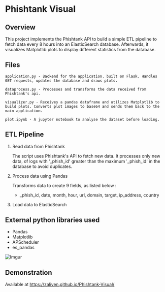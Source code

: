 # Phishtank Visual
## Overview 
This project implements the Phishtank API to build a simple ETL pipeline to fetch data every 8 hours into an ElasticSearch database. Afterwards, it visualizes Matplotlib plots to display different statistics from the database.


## Files
```
application.py - Backend for the application, built on Flask. Handles GET requests, updates the database and draws plots.

dataprocess.py - Processes and transforms the data received from Phishtank's api.

visualizer.py - Receives a pandas dataframe and utilizes Matplotlib to build plots. Converts plot images to base64 and sends them back to the main application.

plot.ipynb - A jupyter notebook to analyse the dataset before loading.
``` 

## ETL Pipeline
    
1.  Read data from Phishtank
  
    The script uses Phishtank's API to fetch new data. It processes only new data, of logs with '_phish_id' greater than the maximum '_phish_id' in the database to avoid duplicates.
    
2.  Process data using Pandas
    
    Transforms data to create 9 fields, as listed below :
    -   _phish_id, date, month, hour, url, domain, target, ip_address, country
    
3.  Load data to ElasticSearch

## External python libraries used
- Pandas
- Matplotlib
- APScheduler
- es_pandas

![Imgur](https://i.imgur.com/vLyITl2.png)

## Demonstration
Available at https://zaliven.github.io/Phishtank-Visual/


